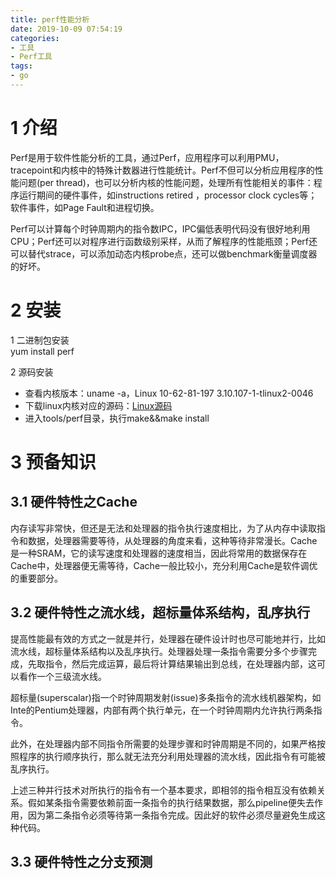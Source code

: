 ```yaml
---
title: perf性能分析
date: 2019-10-09 07:54:19
categories:
- 工具
- Perf工具
tags:
- go
---
```


# 1 介绍
Perf是用于软件性能分析的工具，通过Perf，应用程序可以利用PMU，tracepoint和内核中的特殊计数器进行性能统计。Perf不但可以分析应用程序的性能问题(per thread)，也可以分析内核的性能问题，处理所有性能相关的事件：程序运行期间的硬件事件，如instructions retired ，processor clock cycles等；软件事件，如Page Fault和进程切换。  

Perf可以计算每个时钟周期内的指令数IPC，IPC偏低表明代码没有很好地利用CPU；Perf还可以对程序进行函数级别采样，从而了解程序的性能瓶颈；Perf还可以替代strace，可以添加动态内核probe点，还可以做benchmark衡量调度器的好坏。  

# 2 安装
1 二进制包安装  
yum install perf  

2 源码安装  
* 查看内核版本：uname -a，Linux 10-62-81-197 3.10.107-1-tlinux2-0046
* 下载linux内核对应的源码：[Linux源码](https://github.com/torvalds/linux/releases)
* 进入tools/perf目录，执行make&&make install

# 3 预备知识
## 3.1 硬件特性之Cache
内存读写非常快，但还是无法和处理器的指令执行速度相比，为了从内存中读取指令和数据，处理器需要等待，从处理器的角度来看，这种等待非常漫长。Cache是一种SRAM，它的读写速度和处理器的速度相当，因此将常用的数据保存在Cache中，处理器便无需等待，Cache一般比较小，充分利用Cache是软件调优的重要部分。  

## 3.2 硬件特性之流水线，超标量体系结构，乱序执行
提高性能最有效的方式之一就是并行，处理器在硬件设计时也尽可能地并行，比如流水线，超标量体系结构以及乱序执行。处理器处理一条指令需要分多个步骤完成，先取指令，然后完成运算，最后将计算结果输出到总线，在处理器内部，这可以看作一个三级流水线。  

超标量(superscalar)指一个时钟周期发射(issue)多条指令的流水线机器架构，如Inte的Pentium处理器，内部有两个执行单元，在一个时钟周期内允许执行两条指令。

此外，在处理器内部不同指令所需要的处理步骤和时钟周期是不同的，如果严格按照程序的执行顺序执行，那么就无法充分利用处理器的流水线，因此指令有可能被乱序执行。

上述三种并行技术对所执行的指令有一个基本要求，即相邻的指令相互没有依赖关系。假如某条指令需要依赖前面一条指令的执行结果数据，那么pipeline便失去作用，因为第二条指令必须等待第一条指令完成。因此好的软件必须尽量避免生成这种代码。  

## 3.3 硬件特性之分支预测
